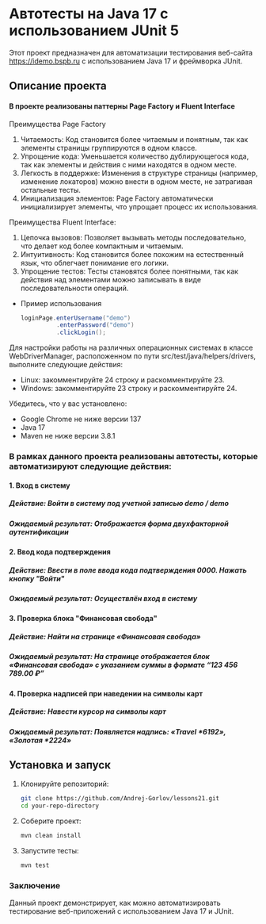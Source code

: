# Автотесты на Java 17 с использованием JUnit 5

Этот проект предназначен для автоматизации тестирования веб-сайта https://idemo.bspb.ru с использованием Java 17 и фреймворка JUnit.

## Описание проекта

#### В проекте реализованы паттерны Page Factory и Fluent Interface

Преимущества Page Factory
1. Читаемость: Код становится более читаемым и понятным, так как элементы страницы группируются в одном классе.
2. Упрощение кода: Уменьшается количество дублирующегося кода, так как элементы и действия с ними находятся в одном месте.
3. Легкость в поддержке: Изменения в структуре страницы (например, изменение локаторов) можно внести в одном месте, не затрагивая остальные тесты.
4. Инициализация элементов: Page Factory автоматически инициализирует элементы, что упрощает процесс их использования.

Преимущества Fluent Interface:
1. Цепочка вызовов: Позволяет вызывать методы последовательно, что делает код более компактным и читаемым.
2. Интуитивность: Код становится более похожим на естественный язык, что облегчает понимание его логики.
3. Упрощение тестов: Тесты становятся более понятными, так как действия над элементами можно записывать в виде последовательности операций.

- Пример использования
   ```java
   loginPage.enterUsername("demo")
             .enterPassword("demo")
             .clickLogin();

Для настройки работы на различных операционных системах в классе WebDriverManager, расположенном по пути src/test/java/helpers/drivers, выполните следующие действия:

- Linux: закомментируйте 24 строку и раскомментируйте 23.
- Windows: закомментируйте 23 строку и раскомментируйте 24.

Убедитесь, что у вас установлено:
- Google Chrome не ниже версии 137
- Java 17
- Maven не ниже версии 3.8.1

### В рамках данного проекта реализованы автотесты, которые автоматизируют следующие действия:

#### 1. Вход в систему
##### Действие: Войти в систему под учетной записью demo / demo
##### Ожидаемый результат: Отображается форма двухфакторной аутентификации

#### 2. Ввод кода подтверждения
##### Действие: Ввести в поле ввода кода подтверждения 0000. Нажать кнопку "Войти"
##### Ожидаемый результат: Осуществлён вход в систему

#### 3. Проверка блока "Финансовая свобода"
##### Действие: Найти на странице «Финансовая свобода»
##### Ожидаемый результат: На странице отображается блок «Финансовая свобода» с указанием суммы в формате “123 456 789.00 ₽”

#### 4. Проверка надписей при наведении на символы карт
##### Действие: Навести курсор на символы карт
##### Ожидаемый результат: Появляется надпись: «Travel *6192», «Золотая *2224»

## Установка и запуск

1. Клонируйте репозиторий:
   ```bash
   git clone https://github.com/Andrej-Gorlov/lessons21.git
   cd your-repo-directory
2. Соберите проект:
   ```bash
   mvn clean install
3. Запустите тесты:
   ```bash
   mvn test
### Заключение
Данный проект демонстрирует, как можно автоматизировать тестирование веб-приложений с использованием Java 17 и JUnit.

